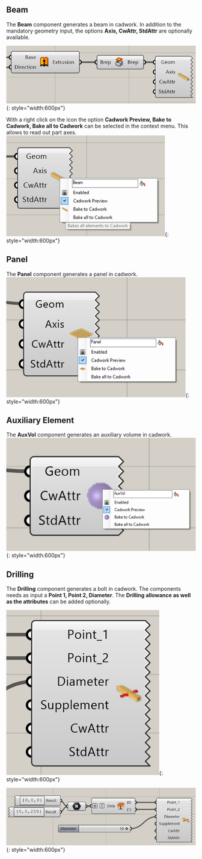 ## Beam

The **Beam** component generates a beam in cadwork. 
In addition to the mandatory geometry input, the options **Axis, CwAttr, StdAttr** are optionally available. 

![Backup Text](../img/beam.png "Beam"){: style="width:600px"}

With a right click on the icon the option **Cadwork Preview, Bake to Cadwork, Bake all to Cadwork** can be selected in the context menu. This allows to read out part axes. 
![Backup Text](../img/beam_bake.png "Beam"){: style="width:600px"}

## Panel

The **Panel** component generates a panel in cadwork.
![Backup Text](../img/panel.png "Panel"){: style="width:600px"}

## Auxiliary Element

The **AuxVol** component generates an auxiliary volume in cadwork.
![Backup Text](../img/auxi.png "Panel"){: style="width:600px"}

## Drilling

The **Drilling** component generates a bolt in cadwork. The components needs as input a **Point 1, Point 2, Diameter**. The **Drilling allowance as well as the attributes** can be added optionally. 

![Backup Text](../img/drill.png "Drilling"){: style="width:600px"}

![Backup Text](../img/drilling.png "Drilling"){: style="width:600px"}